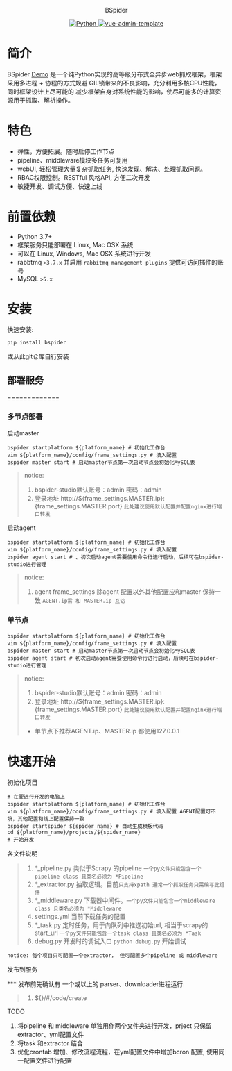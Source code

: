 <p align="center">
    BSpider
</p>
<p align="center">
  <a href="https://github.com/python">
    <img src="https://img.shields.io/badge/Python-3.7.4-brightgreen.svg" alt="Python">
  </a>
  <a href="https://github.com/PanJiaChen/vue-admin-template">
    <img src="https://img.shields.io/badge/vue--admin--template-4.0+-brightgreen.svg" alt="vue-admin-template">
  </a>
</p>

简介
========

BSpider [Demo](http://bspider-demo.baishanglin.top/)
是一个纯Python实现的高等级分布式全异步web抓取框架，框架采用多进程 + 
协程的方式规避 GIL锁带来的不良影响，充分利用多核CPU性能，同时框架设计上尽可能的
减少框架自身对系统性能的影响，使尽可能多的计算资源用于抓取、解析操作。

特色
========
* 弹性，方便拓展。随时启停工作节点
* pipeline、middleware模块多任务可复用
* webUI, 轻松管理大量复杂抓取任务, 快速发现、解决、处理抓取问题。
* RBAC权限控制。RESTful 风格API, 方便二次开发
* 敏捷开发、调试方便、快速上线

前置依赖
============

* Python 3.7+
* 框架服务只能部署在 Linux, Mac OSX 系统
* 可以在 Linux, Windows, Mac OSX 系统进行开发
* rabbtmq `>3.7.x` 并启用 `rabbitmq management plugins` 提供可访问插件的账号
* MySQL `>5.x`

安装
=======

快速安装:

    pip install bspider

或从此git仓库自行安装

## 部署服务
=============
### 多节点部署
启动master
```shell script
bspider startplatform ${platform_name} # 初始化工作台
vim ${platform_name}/config/frame_settings.py # 填入配置
bspider master start # 启动master节点第一次启动节点会初始化MySQL表
```
> notice:
> 1. bspider-studio默认账号：admin 密码：admin
> 2. 登录地址 http://${frame_settings.MASTER.ip}:{frame_settings.MASTER.port} `此处建议使用默认配置并配置nginx进行端口转发`

启动agent
```shell script
bspider startplatform ${platform_name} # 初始化工作台
vim ${platform_name}/config/frame_settings.py # 填入配置
bspider agent start # 、初次启动agent需要使用命令行进行启动，后续可在bspider-studio进行管理
```
> notice:
> 1. agent frame_settings 除agent 配置以外其他配置应和master 保持一致 `AGENT.ip需 和 MASTER.ip 互访`

### 单节点
```shell script
bspider startplatform ${platform_name} # 初始化工作台
vim ${platform_name}/config/frame_settings.py # 填入配置
bspider master start # 启动master节点第一次启动节点会初始化MySQL表
bspider agent start # 初次启动agent需要使用命令行进行启动，后续可在bspider-studio进行管理
```
> notice:
> 1. bspider-studio默认账号：admin 密码：admin
> 2. 登录地址 http://${frame_settings.MASTER.ip}:{frame_settings.MASTER.port} `此处建议使用默认配置并配置nginx进行端口转发`
> * 单节点下推荐AGENT.ip、MASTER.ip 都使用127.0.0.1

快速开始
========
初始化项目
```shell script
# 在要进行开发的电脑上
bspider startplatform ${platform_name} # 初始化工作台
vim ${platform_name}/config/frame_settings.py # 填入配置 AGENT配置可不填，其他配置和线上配置保持一致
bspider startspider ${spider_name} # 自动生成模板代码
cd ${platform_name}/projects/${spider_name}
# 开始开发
```
各文件说明
> 1. *_pipeline.py 类似于Scrapy 的pipeline `一个py文件只能包含一个pipeline class 且类名必须为 *Pipeline`
> 2. *_extractor.py 抽取逻辑。目前`只支持xpath 通常一个抓取任务只需编写此组件`
> 3. *_middleware.py 下载器中间件。`一个py文件只能包含一个middleware class 且类名必须为 *Middleware`
> 4. settings.yml 当前下载任务的配置
> 5. *_task.py 定时任务，用于向队列中推送初始url, 相当于scrapy的start_url `一个py文件只能包含一个task class 且类名必须为 *Task`
> 6. debug.py 开发时的调试入口 `python debug.py` 开始调试

`notice: 每个项目只可配置一个extractor， 但可配置多个pipeline 或 middleware` 


发布到服务

*** 发布前先确认有 一个或以上的 parser、downloader进程运行
> 1. ${}/#/code/create

TODO

1. 将pipeline 和 middleware 单独用作两个文件夹进行开发，prject 只保留 extractor、yml配置文件
2. 将task 和extractor 结合
3. 优化crontab 增加、修改流程流程，在yml配置文件中增加bcron 配置, 使用同一配置文件进行配置
